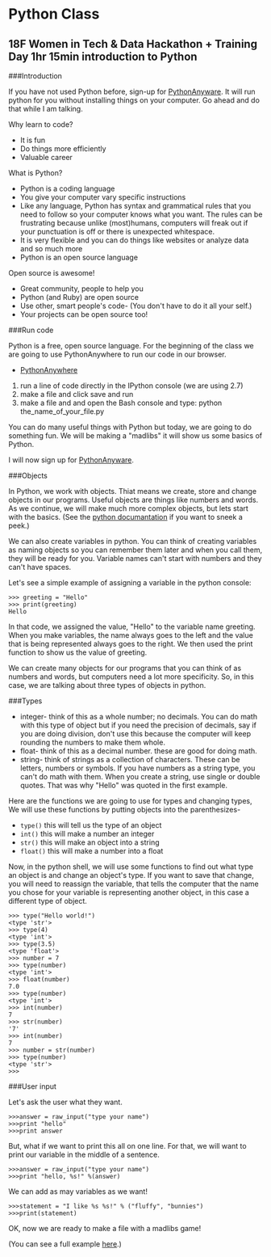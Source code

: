 
Python Class
============
18F Women in Tech & Data Hackathon + Training Day
1hr 15min introduction to Python
----

###Introduction

If you have not used Python before, sign-up for [PythonAnyware](https://www.pythonanywhere.com/). It will run python for you without installing things on your computer. Go ahead and do that while I am talking.

Why learn to code?
* It is fun
* Do things more efficiently
* Valuable career

What is Python?
* Python is a coding language
* You give your computer vary specific instructions
* Like any language, Python has syntax and grammatical rules that you need to follow so your computer knows what you want. The rules can be frustrating because unlike (most)humans, computers will freak out if your punctuation is off or there is unexpected whitespace.
* It is very flexible and you can do things like websites or analyze data and so much more
* Python is an open source language

Open source is awesome!
* Great community, people to help you
* Python (and Ruby) are open source
* Use other, smart people's code- (You don't have to do it all your self.)
* Your projects can be open source too!

###Run code

Python is a free, open source language. For the beginning of the class we are going to use PythonAnywhere to run our code in our browser.
* [PythonAnywhere](https://www.pythonanywhere.com)
1. run a line of code directly in the IPython console (we are using 2.7)
2. make a file and click save and run
3. make a file and  and open the Bash console and type: python the_name_of_your_file.py


You can do many useful things with Python but today, we are going to do something fun. We will be making a "madlibs" it will show us some basics of Python.

I will now sign up for [PythonAnyware](https://www.pythonanywhere.com/).

###Objects

In Python, we work with objects. Thiat means we create, store and change objects in our programs. Useful objects are things like numbers and words. As we continue, we will make much more complex objects, but lets start with the basics. (See the [python documantation](https://docs.python.org/2/library/types.html) if you want to sneek a peek.)

We can also create variables in python. You can think of creating variables as naming objects so you can remember them later and when you call them, they will be ready for you. Variable names can't start with numbers and they can't have spaces.

Let's see a simple example of assigning a variable in the python console:
```
>>> greeting = "Hello"
>>> print(greeting)
Hello
```

In that code, we assigned the value, "Hello" to the variable name greeting. When you make variables, the name always goes to the left and the value that is being represented always goes to the right. We then used the print function to show us the value of greeting.

We can create many objects for our programs that you can think of as numbers and words, but computers need a lot more specificity. So, in this case, we are talking about three types of objects in python.

###Types
* integer- think of this as a whole number; no decimals. You can do math with this type of object but if you need the precision of decimals, say if you are doing division, don't use this because the computer will keep rounding the numbers to make them whole.
* float- think of this as a decimal number. these are good for doing math.
* string- think of strings as a collection of characters. These can be letters, numbers or symbols. If you have numbers as a string type, you can't do math with them. When you create a string, use single or double quotes. That was why "Hello" was quoted in the first example.

Here are the functions we are going to use for types and changing types, We will use these functions by putting objects into the parenthesizes-
* `type()` this will tell us the type of an object
* `int()` this will make a number an integer
* `str()` this will make an object into a string
* `float()` this will make a number into a float

Now, in the python shell, we will use some functions to find out what type an object is and change an object's type. If you want to save that change, you will need to reassign the variable, that tells the computer that the name you chose for your variable is representing another object, in this case a different type of object.

```
>>> type("Hello world!")
<type 'str'>
>>> type(4)
<type 'int'>
>>> type(3.5)
<type 'float'>
>>> number = 7
>>> type(number)
<type 'int'>
>>> float(number)
7.0
>>> type(number)
<type 'int'>
>>> int(number)
7
>>> str(number)
'7'
>>> int(number)
7
>>> number = str(number)
>>> type(number)
<type 'str'>
>>>

```

###User input

Let's ask the user what they want.

```
>>>answer = raw_input("type your name")
>>>print "hello"
>>>print answer
```

But, what if we want to print this all on one line. For that, we will want to print our variable in the middle of a sentence.

```
>>>answer = raw_input("type your name")
>>>print "hello, %s!" %(answer)
```
We can add as may variables as we want!

```
>>>statement = "I like %s %s!" % ("fluffy", "bunnies")
>>>print(statement)
```
OK, now we are ready to make a file with a madlibs game!

(You can see a full example [here](https://github.com/LindsayYoung/Python-class-intro/blob/master/example_libs.py).)



